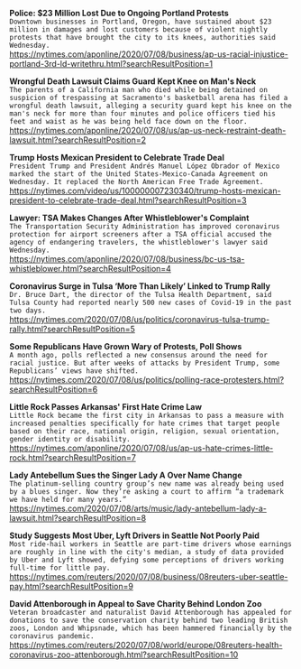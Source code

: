 **Police: $23 Million Lost Due to Ongoing Portland Protests**\
`Downtown businesses in Portland, Oregon, have sustained about $23 million in damages and lost customers because of violent nightly protests that have brought the city to its knees, authorities said Wednesday.`\
https://nytimes.com/aponline/2020/07/08/business/ap-us-racial-injustice-portland-3rd-ld-writethru.html?searchResultPosition=1

**Wrongful Death Lawsuit Claims Guard Kept Knee on Man's Neck**\
`The parents of a California man who died while being detained on suspicion of trespassing at Sacramento's basketball arena has filed a wrongful death lawsuit, alleging a security guard kept his knee on the man's neck for more than four minutes and police officers tied his feet and waist as he was being held face down on the floor.`\
https://nytimes.com/aponline/2020/07/08/us/ap-us-neck-restraint-death-lawsuit.html?searchResultPosition=2

**Trump Hosts Mexican President to Celebrate Trade Deal**\
`President Trump and President Andrés Manuel López Obrador of Mexico marked the start of the United States-Mexico-Canada Agreement on Wednesday. It replaced the North American Free Trade Agreement.`\
https://nytimes.com/video/us/100000007230340/trump-hosts-mexican-president-to-celebrate-trade-deal.html?searchResultPosition=3

**Lawyer: TSA Makes Changes After Whistleblower's Complaint**\
`The Transportation Security Administration has improved coronavirus protection for airport screeners after a TSA official accused the agency of endangering travelers, the whistleblower's lawyer said Wednesday.`\
https://nytimes.com/aponline/2020/07/08/business/bc-us-tsa-whistleblower.html?searchResultPosition=4

**Coronavirus Surge in Tulsa ‘More Than Likely’ Linked to Trump Rally**\
`Dr. Bruce Dart, the director of the Tulsa Health Department, said Tulsa County had reported nearly 500 new cases of Covid-19 in the past two days.`\
https://nytimes.com/2020/07/08/us/politics/coronavirus-tulsa-trump-rally.html?searchResultPosition=5

**Some Republicans Have Grown Wary of Protests, Poll Shows**\
`A month ago, polls reflected a new consensus around the need for racial justice. But after weeks of attacks by President Trump, some Republicans’ views have shifted.`\
https://nytimes.com/2020/07/08/us/politics/polling-race-protesters.html?searchResultPosition=6

**Little Rock Passes Arkansas' First Hate Crime Law**\
`Little Rock became the first city in Arkansas to pass a measure with increased penalties specifically for hate crimes that target people based on their race, national origin, religion, sexual orientation, gender identity or disability.`\
https://nytimes.com/aponline/2020/07/08/us/ap-us-hate-crimes-little-rock.html?searchResultPosition=7

**Lady Antebellum Sues the Singer Lady A Over Name Change**\
`The platinum-selling country group’s new name was already being used by a blues singer. Now they’re asking a court to affirm “a trademark we have held for many years.”`\
https://nytimes.com/2020/07/08/arts/music/lady-antebellum-lady-a-lawsuit.html?searchResultPosition=8

**Study Suggests Most Uber, Lyft Drivers in Seattle Not Poorly Paid**\
`Most ride-hail workers in Seattle are part-time drivers whose earnings are roughly in line with the city's median, a study of data provided by Uber and Lyft showed, defying some perceptions of drivers working full-time for little pay. `\
https://nytimes.com/reuters/2020/07/08/business/08reuters-uber-seattle-pay.html?searchResultPosition=9

**David Attenborough in Appeal to Save Charity Behind London Zoo**\
`Veteran broadcaster and naturalist David Attenborough has appealed for donations to save the conservation charity behind two leading British zoos, London and Whipsnade, which has been hammered financially by the coronavirus pandemic.`\
https://nytimes.com/reuters/2020/07/08/world/europe/08reuters-health-coronavirus-zoo-attenborough.html?searchResultPosition=10

